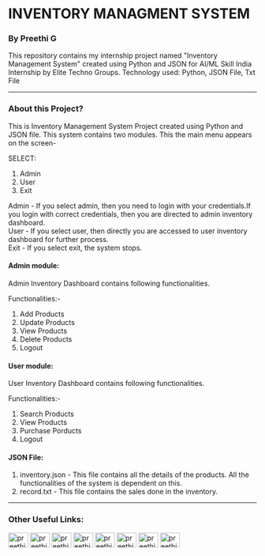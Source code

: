 # INVENTORY MANAGMENT SYSTEM<br>

### By Preethi G

This repository contains my internship project named "Inventory Management System" created using Python and JSON for AI/ML Skill India Internship by Elite Techno Groups.
Technology used: Python, JSON File, Txt File

-----

### About this Project?

This is Inventory Management System Project created using Python and JSON file.
This system contains two modules. This the main menu appears on the screen- <br>

SELECT:
1. Admin 
2. User
3. Exit

Admin - If you select admin, then you need to login with your credentials.If you login with correct credentials, then you are directed to admin inventory dashboard. <br>
User - If you select user, then directly you are accessed to user inventory dashboard for further process.<br>
Exit - If you select exit, the system stops.

#### Admin module:

Admin Inventory Dashboard contains following functionalities.

Functionalities:-
1. Add Products
2. Update Products
3. View Products
4. Delete Products
5. Logout

#### User module:

User Inventory Dashboard contains following functionalities.

Functionalities:-
1. Search Products
2. View Products
3. Purchase Porducts
4. Logout

#### JSON File:

1. inventory.json - This file contains all the details of the products. All the functionalities of the system is dependent on this.<br>
2. record.txt - This file contains the sales done in the inventory. 

-----

### Other Useful Links:

<p align="left">
<a href="https://codepen.io/#" target="blank"><img align="center" src="https://cdn.jsdelivr.net/npm/simple-icons@3.0.1/icons/codepen.svg" alt="preethi" height="30" width="40" /></a>
<a href="https://dev.to/preethi_g" target="blank"><img align="center" src="https://cdn.jsdelivr.net/npm/simple-icons@3.0.1/icons/dev-dot-to.svg" alt="preethi" height="30" width="40" /></a>
<a href="
https://twitter.com/Preethi_G_4848?s=09" target="blank"><img align="center" src="https://cdn.jsdelivr.net/npm/simple-icons@3.0.1/icons/twitter.svg" alt="preethi" height="30" width="40" /></a>
<a href="https://www.linkedin.com/in/preethig-4848" target="blank"><img align="center" src="https://cdn.jsdelivr.net/npm/simple-icons@3.0.1/icons/linkedin.svg" alt="preethi" height="30" width="40" /></a>
<a href="https://www.instagram.com/preethi__._/" target="blank"><img align="center" src="https://cdn.jsdelivr.net/npm/simple-icons@3.0.1/icons/instagram.svg" alt="preethi" height="30" width="40" /></a>
<a href="https://www.facebook.com/Preethi.G.4848" target="blank"><img align="center" src="https://cdn.jsdelivr.net/npm/simple-icons@3.0.1/icons/facebook.svg" alt="preethi" height="30" width="40" /></a>
<a href="https://medium.com/@preethi4848" target="blank"><img align="center" src="https://cdn.jsdelivr.net/npm/simple-icons@3.0.1/icons/medium.svg" alt="preethi" height="30" width="40" /></a>
<a href="https://t.me/PreethiG_4848" target="blank"><img align="center" src="https://cdn.jsdelivr.net/npm/simple-icons@3.0.1/icons/telegram.svg" alt="preethi" height="30" width="40" /></a>
</p>
